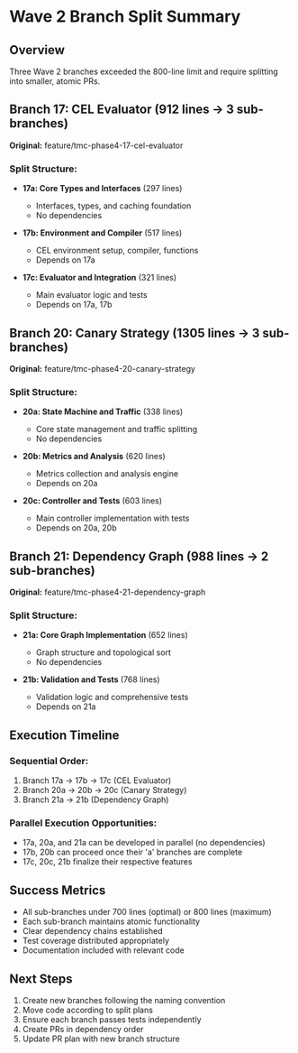 # Wave 2 Branch Split Summary

## Overview
Three Wave 2 branches exceeded the 800-line limit and require splitting into smaller, atomic PRs.

## Branch 17: CEL Evaluator (912 lines → 3 sub-branches)
**Original:** feature/tmc-phase4-17-cel-evaluator

### Split Structure:
- **17a: Core Types and Interfaces** (297 lines)
  - Interfaces, types, and caching foundation
  - No dependencies
  
- **17b: Environment and Compiler** (517 lines)
  - CEL environment setup, compiler, functions
  - Depends on 17a
  
- **17c: Evaluator and Integration** (321 lines)
  - Main evaluator logic and tests
  - Depends on 17a, 17b

## Branch 20: Canary Strategy (1305 lines → 3 sub-branches)
**Original:** feature/tmc-phase4-20-canary-strategy

### Split Structure:
- **20a: State Machine and Traffic** (338 lines)
  - Core state management and traffic splitting
  - No dependencies
  
- **20b: Metrics and Analysis** (620 lines)
  - Metrics collection and analysis engine
  - Depends on 20a
  
- **20c: Controller and Tests** (603 lines)
  - Main controller implementation with tests
  - Depends on 20a, 20b

## Branch 21: Dependency Graph (988 lines → 2 sub-branches)
**Original:** feature/tmc-phase4-21-dependency-graph

### Split Structure:
- **21a: Core Graph Implementation** (652 lines)
  - Graph structure and topological sort
  - No dependencies
  
- **21b: Validation and Tests** (768 lines)
  - Validation logic and comprehensive tests
  - Depends on 21a

## Execution Timeline

### Sequential Order:
1. Branch 17a → 17b → 17c (CEL Evaluator)
2. Branch 20a → 20b → 20c (Canary Strategy)
3. Branch 21a → 21b (Dependency Graph)

### Parallel Execution Opportunities:
- 17a, 20a, and 21a can be developed in parallel (no dependencies)
- 17b, 20b can proceed once their 'a' branches are complete
- 17c, 20c, 21b finalize their respective features

## Success Metrics
- All sub-branches under 700 lines (optimal) or 800 lines (maximum)
- Each sub-branch maintains atomic functionality
- Clear dependency chains established
- Test coverage distributed appropriately
- Documentation included with relevant code

## Next Steps
1. Create new branches following the naming convention
2. Move code according to split plans
3. Ensure each branch passes tests independently
4. Create PRs in dependency order
5. Update PR plan with new branch structure